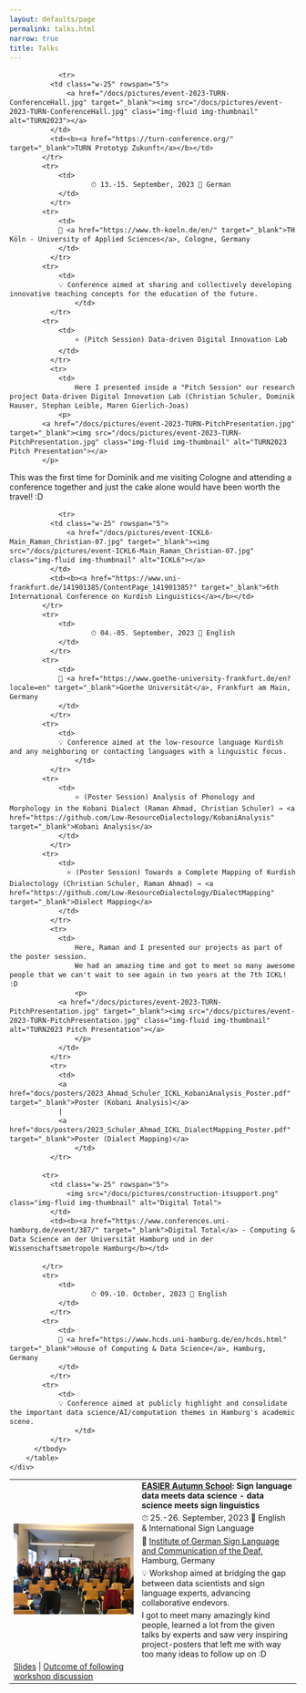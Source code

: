 ```yaml
---
layout: defaults/page
permalink: talks.html
narrow: true
title: Talks
---
```



<html>
<head>
		<style>
		.revcap {
		display: inline-block;
		text-transform: uppercase;
		-webkit-transform: rotateY(180deg);
		-moz-transform: rotateY(180deg);
		-ms-transform: rotateY(180deg);
		transform: rotateY(180deg);
		}
		</style>
</head>

<body>



<div class="container">
  <div class="row">
    <div class="col-12">
		<table class="table table-image table-responsive">
		  <tbody>
		  	<tr>
		      <td class="w-25" rowspan="5">
			      <a href="/docs/pictures/event-2023-EASIER_Autumn_School.jpeg" target="_blank"><img src="/docs/pictures/event-2023-EASIER_Autumn_School.jpeg" class="img-fluid img-thumbnail" alt="EASIER Autumn School"></a>
		      </td>
		      <td>
		      	<b><a href="https://www.project-easier.eu/event/easier-autumn-school/" target="_blank">EASIER Autumn School</a>: Sign language data meets data science - data science meets sign linguistics </b>
	      	</td>
		    </tr>
		    <tr>
			    <td>
			    		⏱ 25.-26. September, 2023 📝 English & International Sign Language 
			    </td>
			  </tr>
		    <tr>
		    	<td>
		    	📍 <a href="https://www.idgs.uni-hamburg.de/en.html" target="_blank">Institute of German Sign Language and Communication of the Deaf</a>, Hamburg, Germany
			    </td>
			  </tr>
		    <tr>
		    	<td>
		    	💡 Workshop aimed at bridging the gap between data scientists and sign language experts, advancing collaborative endevors.
					</td>
			  </tr>
			  <tr>
			    <td>
			    	I got to meet many amazingly kind people, learned a lot from the given talks by experts and saw very inspiring project-posters that left me with way too many ideas to follow up on :D
			   	</td>
			  </tr>

				<tr>
		      <td class="w-25" rowspan="5">
			      <a href="/docs/pictures/event-2023-TURN-ConferenceHall.jpg" target="_blank"><img src="/docs/pictures/event-2023-TURN-ConferenceHall.jpg" class="img-fluid img-thumbnail" alt="TURN2023"></a>
		      </td>
		      <td><b><a href="https://turn-conference.org/" target="_blank">TURN Prototyp Zukunft</a></b></td>
		    </tr>
		    <tr>
			    <td>
			    		⏱ 13.-15. September, 2023 📝 German
			    </td>
			  </tr>
		    <tr>
		    	<td>
		    	📍 <a href="https://www.th-koeln.de/en/" target="_blank">TH Köln - University of Applied Sciences</a>, Cologne, Germany
		    	</td>
			  </tr>
		    <tr>
		    	<td>
		    	💡 Conference aimed at sharing and collectively developing innovative teaching concepts for the education of the future.
					</td>
			  </tr>
		    <tr>
			    <td>
			    	⭐ (Pitch Session) Data-driven Digital Innovation Lab
		    	</td>		    	
			  </tr>
			  <tr>
			    <td>
			    	Here I presented inside a "Pitch Session" our research project Data-driven Digital Innovation Lab (Christian Schuler, Dominik Hauser, Stephan Leible, Maren Gierlich-Joas)
				<p>
	    	<a href="/docs/pictures/event-2023-TURN-PitchPresentation.jpg" target="_blank"><img src="/docs/pictures/event-2023-TURN-PitchPresentation.jpg" class="img-fluid img-thumbnail" alt="TURN2023 Pitch Presentation"></a>
		   	</p>
This was the first time for Dominik and me visiting Cologne and attending a conference together and just the cake alone would have been worth the travel! :D
			   	</td>
			  </tr>
			  <tr>
			  	<td>
			  	<a href="docs/slides/2023-TURN-D3InnovationLab-Pitch.pdf" target="_blank">Slides</a>
				  | 
					<a href="docs/images/2023-TURN-Pitch-Upload-D3InnovationLab.png" target="_blank">Outcome of following workshop discussion</a>
					</td>
			  </tr>

				<tr>
		      <td class="w-25" rowspan="5">
			      <a href="/docs/pictures/event-ICKL6-Main_Raman_Christian-07.jpg" target="_blank"><img src="/docs/pictures/event-ICKL6-Main_Raman_Christian-07.jpg" class="img-fluid img-thumbnail" alt="ICKL6"></a>
		      </td>
		      <td><b><a href="https://www.uni-frankfurt.de/141901385/ContentPage_141901385?" target="_blank">6th International Conference on Kurdish Linguistics</a></b></td>
		    </tr>
		    <tr>
			    <td>
			    		⏱ 04.-05. September, 2023 📝 English
	    		</td>
			  </tr>
		    <tr>
		    	<td>
		    	📍 <a href="https://www.goethe-university-frankfurt.de/en?locale=en" target="_blank">Goethe Universität</a>, Frankfurt am Main, Germany
	    		</td>
			  </tr>
		    <tr>
		    	<td>
		    	💡 Conference aimed at the low-resource language Kurdish and any neighboring or contacting languages with a linguistic focus.
					</td>
			  </tr>
		    <tr>
			    <td>
			    	⭐ (Poster Session) Analysis of Phonology and Morphology in the Kobani Dialect (Raman Ahmad, Christian Schuler) → <a href="https://github.com/Low-ResourceDialectology/KobaniAnalysis" target="_blank">Kobani Analysis</a>
		    	</td>		
			  </tr>
		    <tr>
		    	<td>
		    	  ⭐ (Poster Session) Towards a Complete Mapping of Kurdish Dialectology (Christian Schuler, Raman Ahmad) → <a href="https://github.com/Low-ResourceDialectology/DialectMapping" target="_blank">Dialect Mapping</a>
		    	</td>		
			  </tr>
			  <tr>
			    <td>
			    	Here, Raman and I presented our projects as part of the poster session.
			    	We had an amazing time and got to meet so many awesome people that we can't wait to see again in two years at the 7th ICKL! :D
					<p>
			  	<a href="/docs/pictures/event-2023-TURN-PitchPresentation.jpg" target="_blank"><img src="/docs/pictures/event-2023-TURN-PitchPresentation.jpg" class="img-fluid img-thumbnail" alt="TURN2023 Pitch Presentation"></a>
				 	</p>
			   	</td>
			  </tr>
			  <tr>
			  	<td>
			  	<a href="docs/posters/2023_Ahmad_Schuler_ICKL_KobaniAnalysis_Poster.pdf" target="_blank">Poster (Kobani Analysis)</a>
			  	| 
			  	<a href="docs/posters/2023_Schuler_Ahmad_ICKL_DialectMapping_Poster.pdf" target="_blank">Poster (Dialect Mapping)</a>
					</td>
			  </tr>

		  	<tr>
		      <td class="w-25" rowspan="5">
			      <img src="/docs/pictures/construction-itsupport.png" class="img-fluid img-thumbnail" alt="Digital Total">
		      </td>
		      <td><b><a href="https://www.conferences.uni-hamburg.de/event/387/" target="_blank">Digital Total</a> - Computing & Data Science an der Universität Hamburg und in der Wissenschaftsmetropole Hamburg</b></td>
		      
		    </tr>
		    <tr>
			    <td>
			    		⏱ 09.-10. October, 2023 📝 English
	    		</td>
			  </tr>
		    <tr>
			    <td>
			    📍 <a href="https://www.hcds.uni-hamburg.de/en/hcds.html" target="_blank">House of Computing & Data Science</a>, Hamburg, Germany
	    		</td>
			  </tr>
		    <tr>
			    <td>
		    	💡 Conference aimed at publicly highlight and consolidate the important data science/AI/computation themes in Hamburg's academic scene.
					</td>
			  </tr>
		  </tbody>
		</table>   
    </div>
  </div>
</div>
 


</body>

